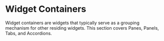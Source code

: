 # Widget Containers

Widget containers are widgets that typically serve as a grouping mechanism for other residing widgets. This section covers Panes, Panels, Tabs, and Accordions.
